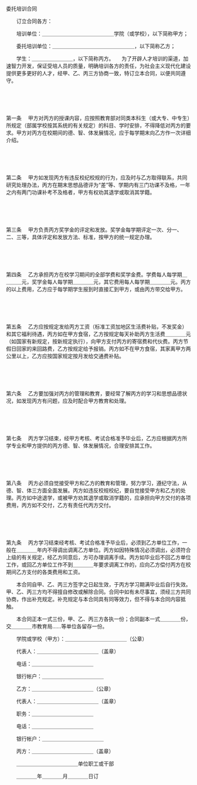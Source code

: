 



委托培训合同



 

　　订立合同各方：

　　培训单位：＿＿＿＿＿＿＿＿＿＿＿＿＿＿学院（或学校），以下简称甲方；

　　委托培训单位：＿＿＿＿＿＿＿＿＿＿＿＿＿＿＿＿，以下简称乙方；

　　学生：＿＿＿＿＿＿＿＿，以下简称丙方。　　为了开辟人才培训的渠道，加速智力开发，保证受培人员的质量，明确培训各方的责任，为社会主义现代化建设提供更多更好的人才，经甲、乙、丙三方协商一致，特订立本合同，以便共同遵守。

　　

　　

第一条
　甲方对丙方的授课内容，应按照教育部对同类本科生（或大专、中专生）所规定（部属学校按其系统的有关规定）的科目、学时安排，不得降低对丙方的要求。甲方对丙方在校期间的德、智、体发展情况，应于每学期末向乙方作一次详细介绍。

　　

　　

第二条
　甲方如发现丙方有违反校纪校规的行为，应及时与乙方取得联系，共同研究处理办法，丙方在期末思想品德评为“差”等、学期内有三门功课不及格，一年之内有两门功课补考不及格者，甲方有权劝其退学或取消其学籍。

　　

　　

第三条
　甲方负责丙方奖学金的评定和发放。奖学金每学期评定一次、分一、二、三等，具体评定和发放方法、标准，按甲方的统一规定办理。

　　

　　

第四条
　乙方承担丙方在校学习期间的全部学费和奖学金费。学费每人每学期＿＿＿＿元，奖学金每人每学期＿＿＿＿元，其它费用每人每学期＿＿＿＿元。丙方的以上费用，乙方应于每学期学生报到时直接汇到甲方，或由丙方带交给甲方。

　　

　　

第五条
　乙方应按规定发给丙方工资（标准工资加地区生活费补贴，不发奖金）和其它福利待遇，丙方如在甲方食宿，乙方按规定每天补助丙方生活费＿＿＿＿元（如国家有新规定，按新规定执行），向甲方支付丙方的寄宿费和代伙费。丙方节假日回家的来回路费，乙方按规定给予报销。丙方如不在甲方食宿，其家离甲方两公里以上，乙方应按国家规定按月发给交通费补贴。

　　

　　

第六条
　乙方要加强对丙方的管理和教育，要经常了解丙方的学习和思想品德状况，如发现丙方有问题，应及时配合甲方教育和处理。

　　

　　

第七条
　丙方学习结束，经甲方考核、考试合格准予毕业后，乙方应根据丙方所学专业和甲方提供的丙方德、智、体发展情况，合理安排其工作。

　　

　　

第八条
　丙方必须自觉接受甲方和乙方的教育和管理，努力学习，遵纪守法，从德、智、体三方面全面发展。丙方如违反校规校纪，要自觉接受甲方和乙方的处理。丙方如中途退学，或被甲方劝其退学或取消学籍的，应承担向甲方交付的各项费用，丙方如不交付，乙方有责任代丙方交付。

　　

　　

第九条
　丙方学习结束经考核、考试合格准予毕业后，必须到乙方单位工作，一般在＿＿＿＿年内不得调出调离乙方单位。丙方如因特殊情况必须调出，必须符合上级的有关规定，经乙方同意后，方可办理调离手续。丙方如毕业后不回乙方单位工作，或回乙方单位工作不到＿＿＿＿年要求调离工作的，应向乙方偿付丙方在校期间乙方支付的各类费用和工资。

　　本合同自甲、乙、丙三方签字之日起生效，于丙方学习期满毕业后自行失效。甲、乙、丙三方均不得擅自修改或解除合同。合同中如有未尽事宜，须经三方共同协商，作出补充规定。补充规定与本合同具有同等效力，但不得与本合同内容抵触。

　　本合同正本一式三份，甲、乙、丙三方各执一份；合同副本一式＿＿＿＿份，交＿＿＿＿市教育局……等单位各留存一份。　　

　　学院或学校（甲方）：＿＿＿＿＿＿＿＿＿＿＿＿（公章）

　　代表人：＿＿＿＿＿＿＿＿＿＿＿＿（盖章）

　　电话：＿＿＿＿＿＿＿＿＿＿＿＿

　　银行帐户：＿＿＿＿＿＿＿＿＿＿＿＿　　

　　乙方：＿＿＿＿＿＿＿＿＿＿＿＿（公章）

　　代表人：＿＿＿＿＿＿＿＿＿＿＿＿（盖章）

　　职务：＿＿＿＿＿＿＿＿＿＿＿＿

　　电话：＿＿＿＿＿＿＿＿＿＿＿＿

　　银行帐户：＿＿＿＿＿＿＿＿＿＿＿＿　　

　　丙方：＿＿＿＿＿＿＿＿＿＿＿＿（盖章）

　　＿＿＿＿＿＿＿＿＿＿＿＿单位职工或干部　　　　　　　　　　　　　　　　　　　　

　　＿＿＿＿年＿＿＿＿月＿＿＿＿日订

　　